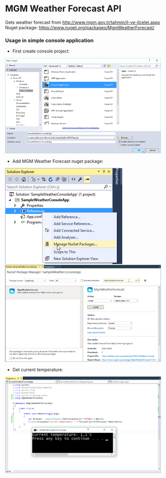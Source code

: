 # MGM Weather Forecast API
Gets weather forecast from http://www.mgm.gov.tr/tahmin/il-ve-ilceler.aspx
Nuget package: https://www.nuget.org/packages/MgmWeatherForecast/
### Usage in simple console application
* First create console project:

![alt tag](https://raw.githubusercontent.com/ozcanzaferayan/MGM-Weather-Forecast/master/Screenshots/1%20-%20Creating%20project.png)

* Add MGM Weather Forecast nuget package:

![alt tag](https://raw.githubusercontent.com/ozcanzaferayan/MGM-Weather-Forecast/master/Screenshots/2.%20Manage%20nuget%20packages.png)
![alt tag](https://raw.githubusercontent.com/ozcanzaferayan/MGM-Weather-Forecast/master/Screenshots/3.%20Search%20package.png)

* Get current temperature:

![alt tag](https://raw.githubusercontent.com/ozcanzaferayan/MGM-Weather-Forecast/master/Screenshots/4.%20Get%20current%20temperature.png)
